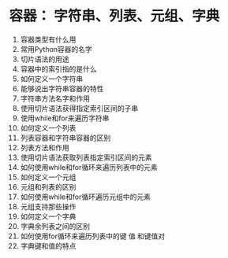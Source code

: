 # 容器： 字符串、列表、元组、字典

1. 容器类型有什么用
2. 常用Python容器的名字
3. 切片语法的用途
4. 容器中的索引指的是什么
5. 如何定义一个字符串
6. 能够说出字符串容器的特性
7. 字符串方法名字和作用
8. 使用切片语法获得指定索引区间的子串
9. 使用while和for来遍历字符串
10. 如何定义一个列表 
11. 列表容器和字符串容器的区别
12. 列表方法和作用
13. 使用切片语法获取列表指定索引区间的元素
14. 如何使用while和for循环来遍历列表中的元素
15. 如何定义一个元组
16. 元组和列表的区别
17. 如何使用while和for循环遍历元组中的元素
18. 元组支持那些操作
19. 如何定义一个字典
20. 字典余列表之间的区别
21. 如何使用for循环来遍历列表中的键 值 和键值对
22. 字典键和值的特点